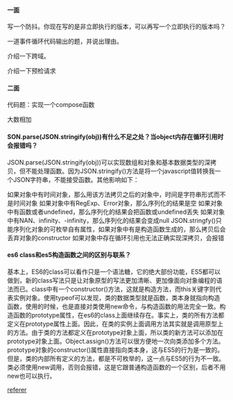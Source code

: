 #### 一面
写一个防抖。你现在写的是非立即执行的版本，可以再写一个立即执行的版本吗？

一道事件循环代码输出的题，并说出理由。

介绍一下跨域。

介绍一下预检请求

#### 二面

代码题：实现一个compose函数

大数相加
#### SON.parse(JSON.stringify(obj))有什么不足之处？当object内存在循环引用时会报错吗？
JSON.parse(JSON.stringify(obj))可以实现数组和对象和基本数据类型的深拷贝，但不能处理函数。因为JSON.stringify()方法是将一个javascript值转换我一个JSON字符串，不能接受函数。其他影响如下：

如果对象中有时间对象，那么用该方法拷贝之后的对象中，时间是字符串形式而不是时间对象
如果对象中有RegExp、Error对象，那么序列化的结果是空
如果对象中有函数或者undefined，那么序列化的结果会把函数或undefined丢失
如果对象中有NAN、infinity、-infinity，那么序列化的结果会变成null
JSON.stringfy()只能序列化对象的可枚举自有属性，如果对象中有是构造函数生成的，那么拷贝后会丢弃对象的constructor
如果对象中存在循环引用也无法正确实现深拷贝，会报错

#### es6 class和es5构造函数之间的区别与联系？
基本上，ES6的class可以看作只是一个语法糖，它的绝大部份功能，ES5都可以做到，新的class写法只是让对象原型的写法更加清晰、更加像面向对象编程的语法而已。class中有一个constructor()方法，这就是构造方法，而this关键字则代表实例对象。使用typeof可以发现，类的数据类型就是函数，类本身就指向构造函数，使用的时候，也是直接对类使用new命令，与构造函数的用法完全一致。构造函数的prototype属性，在es6的class上面继续存在。事实上，类的所有方法都定义在prototype属性上面。因此，在类的实例上面调用方法其实就是调用原型上的方法。由于类的方法都定义在prototype对象上面，所以类的新方法可以添加在prototype对象上面。Object.assign()方法可以很方便地一次向类添加多个方法。prototype对象的constructor()属性直接指向类本身，这与ES5的行为是一致的。但是，类的内部所有定义的方法，都是不可枚举的，这一点与ES5的行为不一致。类必须使用new调用，否则会报错，这是它跟普通构造函数的一个区别，后者不用new也可以执行。




[referer](https://juejin.cn/post/7017655711291146253)